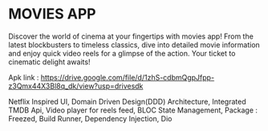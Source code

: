 # MOVIES APP

Discover the world of cinema at your fingertips with movies app! From the latest blockbusters to timeless classics, dive into detailed movie information and enjoy quick video reels for a glimpse of the action. Your ticket to cinematic delight awaits!

Apk link : 
https://drive.google.com/file/d/1zhS-cdbmQgpJfpp-z3Qmx44X3Bl8q_dk/view?usp=drivesdk

Netflix Inspired UI,
Domain Driven Design(DDD) Architecture,
Integrated TMDB Api,
Video player for reels feed,
BLOC State Management,
Package : Freezed, Build Runner, Dependency
Injection, Dio
